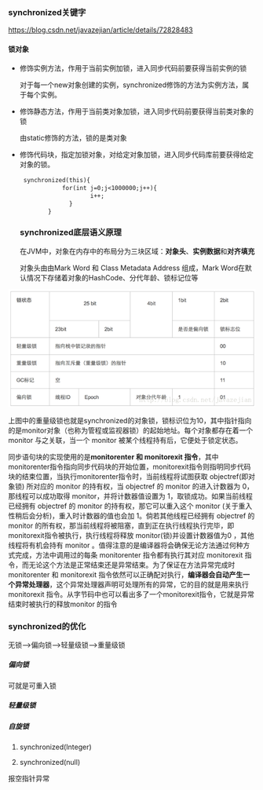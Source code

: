### synchronized关键字

https://blog.csdn.net/javazejian/article/details/72828483

#### 锁对象

* 修饰实例方法，作用于当前实例加锁，进入同步代码前要获得当前实例的锁

  对于每一个new对象创建的实例，synchronized修饰的方法为实例方法，属于每个实例。

* 修饰静态方法，作用于当前类对象加锁，进入同步代码前要获得当前类对象的锁

  由static修饰的方法，锁的是类对象

* 修饰代码块，指定加锁对象，对给定对象加锁，进入同步代码库前要获得给定对象的锁。

  ```
   synchronized(this){
              for(int j=0;j<1000000;j++){
                      i++;
                }
          }
  ```

  ### synchronized底层语义原理

  在JVM中，对象在内存中的布局分为三块区域：**对象头**、**实例数据**和**对齐填充**

  对象头由由Mark Word 和 Class Metadata Address 组成，Mark Word在默认情况下存储着对象的HashCode、分代年龄、锁标记位等

![img](assets/20170603172215966)

上图中的重量级锁也就是synchronized的对象锁，锁标识位为10，其中指针指向的是monitor对象（也称为管程或监视器锁）的起始地址。每个对象都存在着一个 monitor 与之关联，当一个 monitor 被某个线程持有后，它便处于锁定状态。



同步语句块的实现使用的是**monitorenter 和 monitorexit 指令**，其中monitorenter指令指向同步代码块的开始位置，monitorexit指令则指明同步代码块的结束位置，当执行monitorenter指令时，当前线程将试图获取 objectref(即对象锁) 所对应的 monitor 的持有权，当 objectref 的 monitor 的进入计数器为 0，那线程可以成功取得 monitor，并将计数器值设置为 1，取锁成功。如果当前线程已经拥有 objectref 的 monitor 的持有权，那它可以重入这个 monitor (关于重入性稍后会分析)，重入时计数器的值也会加 1。倘若其他线程已经拥有 objectref 的 monitor 的所有权，那当前线程将被阻塞，直到正在执行线程执行完毕，即monitorexit指令被执行，执行线程将释放 monitor(锁)并设置计数器值为0 ，其他线程将有机会持有 monitor 。值得注意的是编译器将会确保无论方法通过何种方式完成，方法中调用过的每条 monitorenter 指令都有执行其对应 monitorexit 指令，而无论这个方法是正常结束还是异常结束。为了保证在方法异常完成时 monitorenter 和 monitorexit 指令依然可以正确配对执行，**编译器会自动产生一个异常处理器**，这个异常处理器声明可处理所有的异常，它的目的就是用来执行 monitorexit 指令。从字节码中也可以看出多了一个monitorexit指令，它就是异常结束时被执行的释放monitor 的指令

### synchronized的优化

无锁–>偏向锁—>轻量级锁—>重量级锁

##### 偏向锁

可就是可重入锁

##### 轻量级锁

##### 自旋锁

1. synchronized(Integer)

   

2. synchronized(null)

报空指针异常